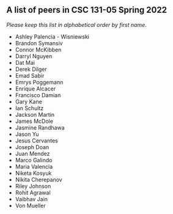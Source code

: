 ## A list of peers in CSC 131-05 Spring 2022

_Please keep this list in alphabetical order by first name._

- Ashley Palencia - Wisniewski
- Brandon Symansiv
- Connor McKibben
- Darryl Nguyen
- Dat Mai
- Derek Dilger
- Emad Sabir
- Emrys Poggemann
- Enrique Alcacer
- Francisco Damian
- Gary Kane
- Ian Schultz
- Jackson Martin
- James McDole
- Jasmine Randhawa
- Jason Yu
- Jesus Cervantes
- Joseph Doan
- Juan Mendez
- Marco Galindo
- Maria Valencia
- Niketa Kosyuk
- Nikita Cherepanov
- Riley Johnson
- Rohit Agrawal
- Vaibhav Jain
- Von Mueller
